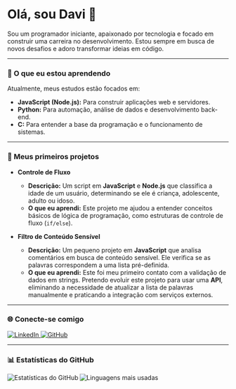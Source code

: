 # Olá, sou Davi 👋

Sou um programador iniciante, apaixonado por tecnologia e focado em construir uma carreira no desenvolvimento. Estou sempre em busca de novos desafios e adoro transformar ideias em código.

---

### 🚀 O que eu estou aprendendo

Atualmente, meus estudos estão focados em:

* **JavaScript (Node.js):** Para construir aplicações web e servidores.
* **Python:** Para automação, análise de dados e desenvolvimento back-end.
* **C:** Para entender a base da programação e o funcionamento de sistemas.

---

### 🌱 Meus primeiros projetos


* **Controle de Fluxo**
    * **Descrição:** Um script em **JavaScript** e **Node.js** que classifica a idade de um usuário, determinando se ele é criança, adolescente, adulto ou idoso.
    * **O que eu aprendi:** Este projeto me ajudou a entender conceitos básicos de lógica de programação, como estruturas de controle de fluxo (`if/else`).

* **Filtro de Conteúdo Sensível**
    * **Descrição:** Um pequeno projeto em **JavaScript** que analisa comentários em busca de conteúdo sensível. Ele verifica se as palavras correspondem a uma lista pré-definida.
    * **O que eu aprendi:** Este foi meu primeiro contato com a validação de dados em strings. Pretendo evoluir este projeto para usar uma **API**, eliminando a necessidade de atualizar a lista de palavras manualmente e praticando a integração com serviços externos.


---

### 🌐 Conecte-se comigo

<p align="left">
    <a href="https://www.linkedin.com/in/davisousavilela">
        <img alt="LinkedIn" src="https://img.shields.io/badge/LinkedIn-0077B5?style=for-the-badge&logo=linkedin&logoColor=white" />
    </a>
    <a href="https://github.com/fireone-Ops">
        <img alt="GitHub" src="https://img.shields.io/badge/GitHub-100000?style=for-the-badge&logo=github&logoColor=white" />
    </a>
</p>

---

### 📊 Estatísticas do GitHub

<p>
    <img align="left" alt="Estatísticas do GitHub" src="https://github-readme-stats.vercel.app/api?username=fireone-Ops&show_icons=true&theme=tokyonight&include_all_commits=true&locale=pt-br" />
    <img align="left" alt="Linguagens mais usadas" src="https://github-readme-stats.vercel.app/api/top-langs/?username=fireone-Ops&theme=tokyonight&layout=compact&custom_title=Tecnologias&langs_count=9" />
</p>
